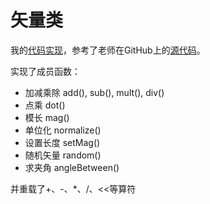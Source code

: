 # 矢量类
我的[代码实现](./vec.cpp)，参考了老师在GitHub上的[源代码](https://github.com/ghzuo/CppTeach/tree/master/src/demo/07)。

实现了成员函数：
* 加减乘除 add(), sub(), mult(), div()
* 点乘 dot()
* 模长 mag()
* 单位化 normalize()
* 设置长度 setMag()
* 随机矢量 random()
* 求夹角 angleBetween()

并重载了+、-、*、/、<<等算符